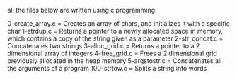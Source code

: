 all the files below are written using c programming

0-create_array.c = Creates an array of chars, and initializes it with a specific char
1-strdup.c =	Returns a pointer to a newly allocated space in memory, which contains a copy of the string given as a parameter
2-str_concat.c =	Concatenates two strings
3-alloc_grid.c =	Returns a pointer to a 2 dimensional array of integers
4-free_grid.c =	Frees a 2 dimensional grid previously allocated in the heap memory
5-argstostr.c =	Concatenates all the arguments of a program
100-strtow.c  =	Splits a string into words